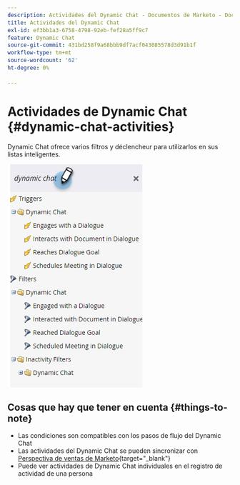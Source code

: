 ```yaml
---
description: Actividades del Dynamic Chat - Documentos de Marketo - Documentación del producto
title: Actividades del Dynamic Chat
exl-id: ef3bb1a3-6758-4798-92eb-fef28a5ff9c7
feature: Dynamic Chat
source-git-commit: 431bd258f9a68bbb9df7acf043085578d3d91b1f
workflow-type: tm+mt
source-wordcount: '62'
ht-degree: 0%

---
```


# Actividades de Dynamic Chat {#dynamic-chat-activities}

Dynamic Chat ofrece varios filtros y déclencheur para utilizarlos en sus listas inteligentes.

![](assets/dynamic-chat-activities-1.png)

## Cosas que hay que tener en cuenta {#things-to-note}

* Las condiciones son compatibles con los pasos de flujo del Dynamic Chat
* Las actividades del Dynamic Chat se pueden sincronizar con [Perspectiva de ventas de Marketo](/help/marketo/product-docs/marketo-sales-insight/msi-for-salesforce/features/dynamic-chat-integration.md){target="_blank"}
* Puede ver actividades de Dynamic Chat individuales en el registro de actividad de una persona
